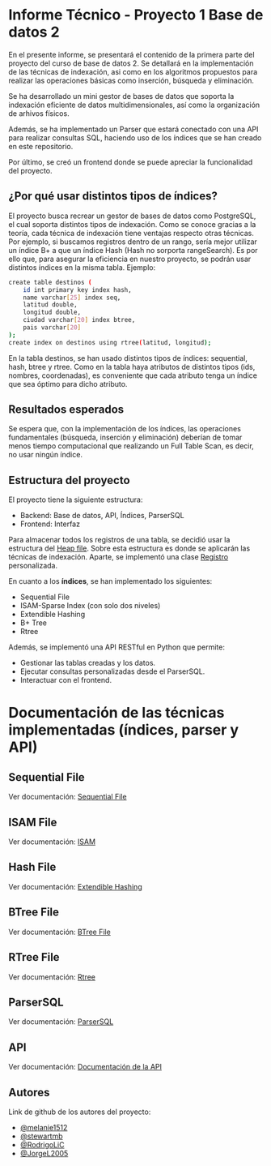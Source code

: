 # Informe Técnico - Proyecto 1 Base de datos 2

En el presente informe, se presentará el contenido de la primera parte del proyecto del curso de base de datos 2. Se detallará en la implementación de las técnicas de indexación, asi como en los algoritmos propuestos para realizar las operaciones básicas como inserción, búsqueda y eliminación.

Se ha desarrollado un mini gestor de bases de datos que soporta la indexación eficiente de datos multidimensionales, así como la organización de arhivos físicos.

Además, se ha implementado un Parser que estará conectado con una API para realizar consultas SQL, haciendo uso de los índices que se han creado en este repositorio. 

Por último, se creó un frontend donde se puede apreciar la funcionalidad del proyecto. 

## ¿Por qué usar distintos tipos de índices?
El proyecto busca recrear un gestor de bases de datos como PostgreSQL, el cual soporta distintos tipos de indexación. Como se conoce gracias a la teoría, cada técnica de indexación tiene ventajas respecto otras técnicas. Por ejemplo, si buscamos registros dentro de un rango, sería mejor utilizar un índice B+ a que un índice Hash (Hash no sorporta rangeSearch). Es por ello que, para asegurar la eficiencia en nuestro proyecto, se podrán usar distintos índices en la misma tabla. 
Ejemplo:
```bash
create table destinos (
    id int primary key index hash,
    name varchar[25] index seq,
    latitud double,
    longitud double,
    ciudad varchar[20] index btree,
    pais varchar[20]
);
create index on destinos using rtree(latitud, longitud);
```
En la tabla destinos, se han usado distintos tipos de índices: sequential, hash, btree y rtree. 
Como en la tabla haya atributos de distintos tipos (ids, nombres, coordenadas), es conveniente que cada atributo tenga un índice que sea óptimo para dicho atributo.

## Resultados esperados
Se espera que, con la implementación de los índices, las operaciones fundamentales (búsqueda, inserción y eliminación) deberían de tomar menos tiempo computacional que realizando un Full Table Scan, es decir, no usar ningún índice.

## Estructura del proyecto
El proyecto tiene la siguiente estructura:
- Backend: Base de datos, API, Índices, ParserSQL
- Frontend: Interfaz

Para almacenar todos los registros de una tabla, se decidió usar la estructura del [Heap file](https://github.com/stewartmb/Proyecto_BD2/blob/main/Heap_struct/Hepa.md). Sobre esta estructura es donde se aplicarán las técnicas de indexación.
Aparte, se implementó una clase [Registro](https://github.com/stewartmb/Proyecto_BD2/blob/main/Utils/RegistroREADME.md) personalizada.

En cuanto a los **índices**, se han implementado los siguientes:
- Sequential File
- ISAM-Sparse Index (con solo dos niveles)
- Extendible Hashing
- B+ Tree
- Rtree

Además, se implementó una API RESTful en Python que permite:
- Gestionar las tablas creadas y los datos.
- Ejecutar consultas personalizadas desde el ParserSQL.
- Interactuar con el frontend.

# Documentación de las técnicas implementadas (índices, parser y API)
## Sequential File
Ver documentación:
[Sequential File](https://github.com/stewartmb/Proyecto_BD2/blob/main/Sequential_Struct/Sequential.md)
## ISAM File
Ver documentación:
[ISAM](https://github.com/stewartmb/Proyecto_BD2/tree/main/Isam_struct/ISAM.md)
## Hash File
Ver documentación:
[Extendible Hashing](https://github.com/stewartmb/Proyecto_BD2/blob/main/Hash_struct/Hash.md)
## BTree File
Ver documentación:
[BTree File](https://github.com/stewartmb/Proyecto_BD2/blob/main/BPtree_struct/BTree.md)
## RTree File
Ver documentación:
[Rtree](https://github.com/stewartmb/Proyecto_BD2/blob/main/RTree_struct/Rtree.md)
## ParserSQL
Ver documentación:
[ParserSQL](https://github.com/stewartmb/Proyecto_BD2/blob/main/ParserSQL/Parser.md)
## API
Ver documentación:
[Documentación de la API](https://github.com/stewartmb/Proyecto_BD2/blob/main/API/README.md)



## Autores

Link de github de los autores del proyecto:
- [@melanie1512](https://github.com/melanie1512)
- [@stewartmb](https://github.com/stewartmb)
- [@RodrigoLiC](https://github.com/RodrigoLiC)
- [@JorgeL2005](https://github.com/JorgeL2005)
